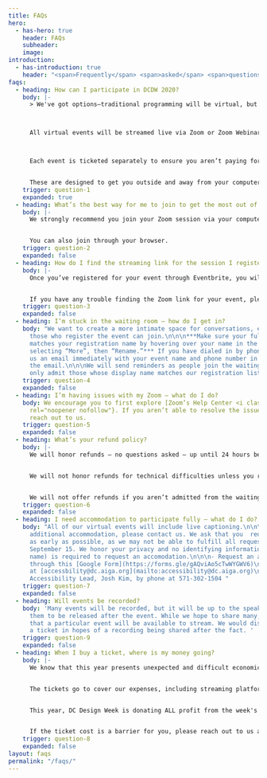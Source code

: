 ```yaml
---
title: FAQs
hero:
  - has-hero: true
    header: FAQs
    subheader: 
    image: 
introduction:
  - has-introduction: true
    header: "<span>Frequently</span> <span>asked</span> <span>questions</span>"
faqs:
  - heading: How can I participate in DCDW 2020?
    body: |-
      > We've got options—traditional programming will be virtual, but we also offer self-guided events.



      All virtual events will be streamed live via Zoom or Zoom Webinar.



      Each event is ticketed separately to ensure you aren’t paying for any events you don’t want to attend. We’re also hosting a number of free self-guided events that you can participate in based on your own schedule.


      These are designed to get you outside and away from your computer, safely exploring the city. (Please wear a mask and socially distance!)
    trigger: question-1
    expanded: true
  - heading: What’s the best way for me to join to get the most out of my event?
    body: |-
      We strongly recommend you join your Zoom session via your computer so you can easily view the presenter and any visuals they may share. Download the Zoom app ahead of time (it’s free!) to make joining your events as smoothly as possible.


      You can also join through your browser.
    trigger: question-2
    expanded: false
  - heading: How do I find the streaming link for the session I registered for?
    body: |-
      Once you’ve registered for your event through Eventbrite, you will receive an email with a link to the live stream. You will receive the link again shortly before the event starts so it’s at the top of your inbox.


      If you have any trouble finding the Zoom link for your event, please contact us in the hour leading up to the start time.
    trigger: question-3
    expanded: false
  - heading: I’m stuck in the waiting room — how do I get in?
    body: "We want to create a more intimate space for conversations, ensuring only
      those who register the event can join.\n\n\n***Make sure your full name on Zoom
      matches your registration name by hovering over your name in the participant list,
      selecting “More”, then “Rename.”*** If you have dialed in by phone, please send
      us an email immediately with your event name and phone number in the subject of
      the email.\n\n\nWe will send reminders as people join the waiting room and will
      only admit those whose display name matches our registration list. "
    trigger: question-4
    expanded: false
  - heading: I’m having issues with my Zoom — what do I do?
    body: We encourage you to first explore [Zoom’s Help Center <i class="fas fa-external-link-square-alt"></i>](https://support.zoom.us/hc/en-us/articles/206175806){:target="_blank"
      rel="noopener nofollow"}. If you aren’t able to resolve the issue that way, please
      reach out to us.
    trigger: question-5
    expanded: false
  - heading: What’s your refund policy?
    body: |-
      We will honor refunds – no questions asked – up until 24 hours before your event start time.


      We will not honor refunds for technical difficulties unless you reach out to us at the start of the event to see if we can help troubleshoot your issue (we’ll likely ask to see what steps from Zoom’s guide you’ve tried to start).


      We will not offer refunds if you aren’t admitted from the waiting room because your display name did not match our registration list.
    trigger: question-6
    expanded: false
  - heading: I need accommodation to participate fully — what do I do?
    body: "All of our virtual events will include live captioning.\n\n\nIf you need
      additional accommodation, please contact us. We ask that you  request your accommodation
      as early as possible, as we may not be able to fulfill all requests made after
      September 15. We honor your privacy and no identifying information (i.e. your
      name) is required to request an accomodation.\n\n\n- Request an accommodation
      through this [Google Form](https://forms.gle/gAQviAo5cTwWYGWV6)\n\n\n- Email us
      at [accessbility@dc.aiga.org](mailto:accessibility@dc.aiga.org)\n\n\n- Call our
      Accessibility Lead, Josh Kim, by phone at 571-302-1504 "
    trigger: question-7
    expanded: false
  - heading: Will events be recorded?
    body: 'Many events will be recorded, but it will be up to the speakers if they wish
      them to be released after the event. While we hope to share many, we can’t guarantee
      that a particular event will be available to stream. We would discourage buying
      a ticket in hopes of a recording being shared after the fact. '
    trigger: question-9
    expanded: false
  - heading: When I buy a ticket, where is my money going?
    body: |-
      We know that this year presents unexpected and difficult economic hardship for many of us. We don’t want cost to be a barrier for entry for anyone, so we’ve tried to make our programming as affordable as possible.


      The tickets go to cover our expenses, including streaming platforms and for live closed captioning. We’re also doing a revenue share to ensure all of our speakers receive some compensation for bringing their talent, expertise, and time to our community.


      This year, DC Design Week is donating ALL profit from the week's events to the [Design Continuum Fund](https://www.givecontinuum.org/), which helps launch the next generation of talented artists and designers by offering financial support for minority and economically disadvantaged students. In addition to DCDW's contribution, AIGA DC will continue pledging 10% of all our event revenue to the scholarship fund, too.


      If the ticket cost is a barrier for you, please reach out to us at [designweek@dc.aiga.org](mailto:designweek@dc.aiga.org) and we will offer discounted or free entry, no questions asked.
    trigger: question-8
    expanded: false
layout: faqs
permalink: "/faqs/"
---
```


